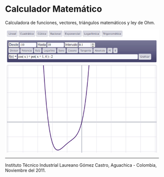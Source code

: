 # Calculador Matemático

Calculadora de funciones, vectores, triángulos matemáticos y ley de Ohm.

![Calculador de Funciones](./preview.jpg)

---------

Instituto Técnico Industrial Laureano Gómez Castro, Aguachica - Colombia, Noviembre del 2011.
